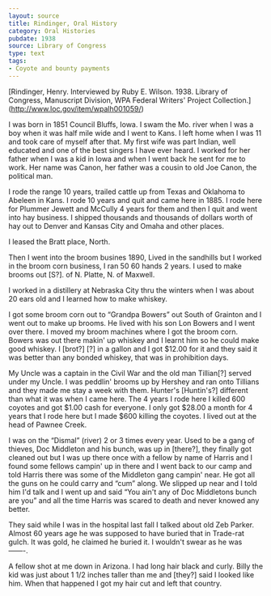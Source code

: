 ```yaml
---
layout: source
title: Rindinger, Oral History
category: Oral Histories
pubdate: 1938
source: Library of Congress
type: text
tags: 
- Coyote and bounty payments
---
```


[Rindinger, Henry. Interviewed by Ruby E. Wilson. 1938. Library of Congress, Manuscript Division, WPA Federal Writers' Project Collection.] (http://www.loc.gov/item/wpalh001059/)


I was born in 1851 Council Bluffs, Iowa. I swam the Mo. river when I was a boy when it was half mile wide and I went to Kans. I left home when I was 11 and took care of myself after that. My first wife was part Indian, well educated and one of the best singers I have ever heard. I worked for her father when I was a kid in Iowa and when I went back he sent for me to work. Her name was Canon, her father was a cousin to old Joe Canon, the political man.

I rode the range 10 years, trailed cattle up from Texas and Oklahoma to Abeleen in Kans. I rode 10 years and quit and came here in 1885. I rode here for Plummer Jewett and McCully 4 years for them and then I quit and went into hay business. I shipped thousands and thousands of dollars worth of hay out to Denver and Kansas City and Omaha and other places.

I leased the Bratt place, North.

Then I went into the broom busines 1890, Lived in the sandhills but I worked in the broom corn business, I ran 50 60 hands 2 years. I used to make brooms out [S?]. of N. Platte, N. of Maxwell.

I worked in a distillery at Nebraska City thru the winters when I was about 20 ears old and I learned how to make whiskey.

I got some broom corn out to “Grandpa Bowers” out South of Grainton and I went out to make up brooms. He lived with his son Lon Bowers and I went over there. I moved my broom machines where I got the broom corn. Bowers was out there makin' up whiskey and
I learnt him so he could make good whiskey. I [brot?] [?] in a gallon and I got $12.00 for it and they said it was better than any bonded whiskey, that was in prohibition days.

My Uncle was a captain in the Civil War and the old man Tillian[?] served under my Uncle. I was peddlin' brooms up by Hershey and ran onto Tillians and they made me stay a week with them. Hunter's [Huntin's?] different than what it was when I came here. The 4 years I rode here I killed 600 coyotes and got $1.00 cash for everyone. I only got $28.00 a month for 4 years that I rode here but I made $600 killing the coyotes. I lived out at the head of Pawnee Creek.

I was on the “Dismal” (river) 2 or 3 times every year. Used to be a gang of thieves, Doc Middleton and his bunch, was up in [there?], they finally got cleaned out but I was up there once with a fellow by name of Harris and I found some fellows campin' up in there and I went back to our camp and told Harris there was some of the Middleton gang campin' near. He got all the guns on he could carry and “cum” along. We slipped up near and I told him I'd talk and I went up and said “You ain't any of Doc Middletons bunch are you” and all the time Harris was scared to death and never knowed any better.

They said while I was in the hospital last fall I talked about old Zeb Parker. Almost 60 years age he was supposed to have buried that in Trade-rat gulch. It was gold, he claimed he buried it. I wouldn't swear as he was ——-.

A fellow shot at me down in Arizona. I had long hair black and curly. Billy the kid was just about 1 1/2 inches taller than me and [they?] said I looked like him. When that happened I got my hair cut and left that country.


